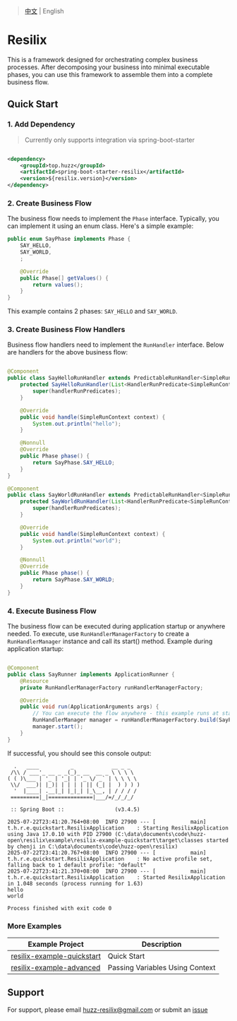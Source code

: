 > [中文](README-Zh_CN.md) | English

# Resilix

This is a framework designed for orchestrating complex business processes. After decomposing your business into minimal
executable phases, you can use this framework to assemble them into a complete business flow.

## Quick Start

### 1. Add Dependency

> Currently only supports integration via spring-boot-starter

```xml

<dependency>
    <groupId>top.huzz</groupId>
    <artifactId>spring-boot-starter-resilix</artifactId>
    <version>${resilix.version}</version>
</dependency>
```

### 2. Create Business Flow

The business flow needs to implement the `Phase` interface. Typically, you can implement it using an enum class. Here's
a simple example:

```java
public enum SayPhase implements Phase {
    SAY_HELLO,
    SAY_WORLD,
    ;

    @Override
    public Phase[] getValues() {
        return values();
    }
}
```

This example contains 2 phases: `SAY_HELLO` and `SAY_WORLD`.

### 3. Create Business Flow Handlers

Business flow handlers need to implement the `RunHandler` interface. Below are handlers for the above business flow:

```java

@Component
public class SayHelloRunHandler extends PredictableRunHandler<SimpleRunContext> {
    protected SayHelloRunHandler(List<HandlerRunPredicate<SimpleRunContext>> handlerRunPredicates) {
        super(handlerRunPredicates);
    }

    @Override
    public void handle(SimpleRunContext context) {
        System.out.println("hello");
    }

    @Nonnull
    @Override
    public Phase phase() {
        return SayPhase.SAY_HELLO;
    }
}

@Component
public class SayWorldRunHandler extends PredictableRunHandler<SimpleRunContext> {
    protected SayWorldRunHandler(List<HandlerRunPredicate<SimpleRunContext>> handlerRunPredicates) {
        super(handlerRunPredicates);
    }

    @Override
    public void handle(SimpleRunContext context) {
        System.out.println("world");
    }

    @Nonnull
    @Override
    public Phase phase() {
        return SayPhase.SAY_WORLD;
    }
}
```

### 4. Execute Business Flow

The business flow can be executed during application startup or anywhere needed. To execute, use
`RunHandlerManagerFactory` to create a `RunHandlerManager` instance and call its start() method. Example during
application
startup:

```java

@Component
public class SayRunner implements ApplicationRunner {
    @Resource
    private RunHandlerManagerFactory runHandlerManagerFactory;

    @Override
    public void run(ApplicationArguments args) {
        // You can execute the flow anywhere - this example runs at startup
        RunHandlerManager manager = runHandlerManagerFactory.build(SayPhase.class);
        manager.start();
    }
}
```

If successful, you should see this console output:

```
  .   ____          _            __ _ _
 /\\ / ___'_ __ _ _(_)_ __  __ _ \ \ \ \
( ( )\___ | '_ | '_| | '_ \/ _` | \ \ \ \
 \\/  ___)| |_)| | | | | || (_| |  ) ) ) )
  '  |____| .__|_| |_|_| |_\__, | / / / /
 =========|_|==============|___/=/_/_/_/

 :: Spring Boot ::                (v3.4.5)

2025-07-22T23:41:20.764+08:00  INFO 27900 --- [           main] t.h.r.e.quickstart.ResilixApplication    : Starting ResilixApplication using Java 17.0.10 with PID 27900 (C:\data\documents\code\huzz-open\resilix\example\resilix-example-quickstart\target\classes started by chenji in C:\data\documents\code\huzz-open\resilix)
2025-07-22T23:41:20.767+08:00  INFO 27900 --- [           main] t.h.r.e.quickstart.ResilixApplication    : No active profile set, falling back to 1 default profile: "default"
2025-07-22T23:41:21.370+08:00  INFO 27900 --- [           main] t.h.r.e.quickstart.ResilixApplication    : Started ResilixApplication in 1.048 seconds (process running for 1.63)
hello
world

Process finished with exit code 0
```

### More Examples

| Example Project                                                  | Description                     |
|------------------------------------------------------------------|---------------------------------|
| [resilix-example-quickstart](example/resilix-example-quickstart) | Quick Start                     |
| [resilix-example-advanced](example/resilix-example-use-ctx)      | Passing Variables Using Context | 

## Support

For support, please email [huzz-resilix@gmail.com](https://mail.google.com/) or submit
an [issue](https://github.com/huzz-open/resilix/issues/new)

